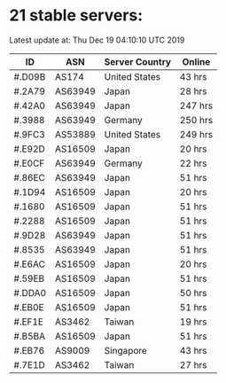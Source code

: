 # 21 stable servers:

Latest update at: Thu Dec 19 04:10:10 UTC 2019

| ID | ASN | Server Country | Online |
| -- | --- | -------------- | ------ |
| #.D09B | AS174 | United States | 43 hrs |
| #.2A79 | AS63949 | Japan | 28 hrs |
| #.42A0 | AS63949 | Japan | 247 hrs |
| #.3988 | AS63949 | Germany | 250 hrs |
| #.9FC3 | AS53889 | United States | 249 hrs |
| #.E92D | AS16509 | Japan | 20 hrs |
| #.E0CF | AS63949 | Germany | 22 hrs |
| #.86EC | AS63949 | Japan | 51 hrs |
| #.1D94 | AS16509 | Japan | 20 hrs |
| #.1680 | AS16509 | Japan | 51 hrs |
| #.2288 | AS16509 | Japan | 51 hrs |
| #.9D28 | AS63949 | Japan | 51 hrs |
| #.8535 | AS63949 | Japan | 51 hrs |
| #.E6AC | AS16509 | Japan | 20 hrs |
| #.59EB | AS16509 | Japan | 51 hrs |
| #.DDA0 | AS16509 | Japan | 50 hrs |
| #.EB0E | AS16509 | Japan | 51 hrs |
| #.EF1E | AS3462 | Taiwan | 19 hrs |
| #.B5BA | AS16509 | Japan | 51 hrs |
| #.EB76 | AS9009 | Singapore | 43 hrs |
| #.7E1D | AS3462 | Taiwan | 27 hrs |

